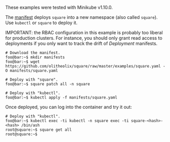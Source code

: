 These examples were tested with Minikube v1.10.0.

The [manifest](square-single-namespace.yaml) deploys `square` into a new
namespace (also called `square`). Use `kubectl` or `square` to deploy it.

IMPORTANT: the RBAC configuration in this example is probably too liberal for
production clusters. For instance, you should only grant read access to
deployments if you only want to track the drift of _Deployment_
manifests.


```console
# Download the manifest.
foo@bar:~$ mkdir manifests
foo@bar:~$ wget https://github.com/olitheolix/square/raw/master/examples/square.yaml -O manifests/square.yaml

# Deploy with "square".
foo@bar:~$ square patch all -n square

# Deploy with "kubectl".
foo@bar:~$ kubectl apply -f manifests/square.yaml
```

Once deployed, you can log into the container and try it out:

```console
# Deploy with "kubectl".
foo@bar:~$ kubectl exec -ti kubectl -n square exec -ti square-<hash>-<hash> /bin/ash
root@square:~$ square get all
root@square:~$
```
